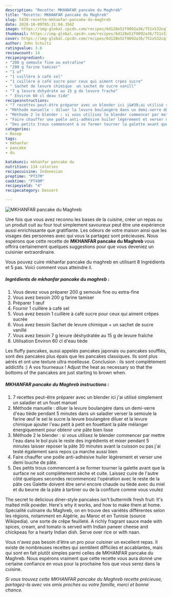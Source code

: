 ```yaml
---
description: "Recette: MKHANFAR pancake du Maghreb"
title: "Recette: MKHANFAR pancake du Maghreb"
slug: 5438-recette-mkhanfar-pancake-du-maghreb
date: 2020-10-09T05:31:04.356Z
image: https://img-global.cpcdn.com/recipes/6d128e52f9092a36/751x532cq70/mkhanfar-pancake-du-maghreb-photo-principale-de-la-recette.jpg
thumbnail: https://img-global.cpcdn.com/recipes/6d128e52f9092a36/751x532cq70/mkhanfar-pancake-du-maghreb-photo-principale-de-la-recette.jpg
cover: https://img-global.cpcdn.com/recipes/6d128e52f9092a36/751x532cq70/mkhanfar-pancake-du-maghreb-photo-principale-de-la-recette.jpg
author: John Schultz
ratingvalue: 3.6
reviewcount: 14
recipeingredient:
- "200 g semoule fine ou extrafine"
- "200 g farine tamiser"
- "1 uf"
- "1 cuillère à café sel"
- "1 cuillère à café sucre pour ceux qui aiment crpes sucre"
- " Sachet de levure chimique  un sachet de sucre vanill"
- "7 g levure dshydrate au 15 g de levure frache"
- " Environ 60 cl deau tide"
recipeinstructions:
- "7 recettes peut-être préparer avec un blender ici j&#39;ai utilisé simplement un saladier et un fouet manuel"
- "Méthode manuelle : diluer la levure boulangère dans un demi-verre d&#39;eau tiède pendant 5 minutes dans un saladier verser la semoule la farine œuf le sel le sucre la levure boulangère diluer et la levure chimique ajouter l&#39;eau petit à petit en fouettant la pâte mélanger énergiquement pour obtenir une pâte bien lisse"
- "Méthode 2 le blender : si vous utilisez le blender commencer par mettre l&#39;eau dans le bol puis le reste des ingrédients et mixer pendant 5 minutes laisser reposer la pâte 30 minutes avant la cuisson ou pas j&#39;ai testé également sans repos ça marche aussi bien"
- "Faire chauffer une poêle anti-adhésive huiler légèrement et verser une demi louche de pâte."
- "Des petits trous commencent à se former tourner la galette avant que la surface ne soit complètement sèche et cuite. Laissez cuire de l&#39;autre côté quelques secondes recommencez l&#39;opération avec le reste de la pâte ces Galette doivent être servi encore chaude ou tiède avec du miel et du beurre de la pâte à tartiner ou de la confiture comme vous voulez"
categories:
- Resep
tags:
- mkhanfar
- pancake
- du

katakunci: mkhanfar pancake du 
nutrition: 114 calories
recipecuisine: Indonesian
preptime: "PT37M"
cooktime: "PT49M"
recipeyield: "4"
recipecategory: Dessert

---
```



![MKHANFAR pancake du Maghreb](https://img-global.cpcdn.com/recipes/6d128e52f9092a36/751x532cq70/mkhanfar-pancake-du-maghreb-photo-principale-de-la-recette.jpg)

Une fois que vous avez reconnu les bases de la cuisine, créer un repas ou un produit cuit au four tout simplement savoureux peut être une expérience aussi enrichissante que gratifiante. Les odeurs de votre maison ainsi que les visages des personnes avec qui vous la partagez sont précieuses. Nous espérons que cette recette de <strong> MKHANFAR pancake du Maghreb </strong> vous offrira certainement quelques suggestions pour que vous deveniez un cuisinier extraordinaire.

<!--inarticleads1-->

Vous pouvez cuire mkhanfar pancake du maghreb en utilisant 8 Ingrédients et 5 pas. Voici comment vous atteindre il.

##### Ingrédients de mkhanfar pancake du maghreb :

1. Vous devez vous préparer 200 g semoule fine ou extra-fine
1. Vous avez besoin 200 g farine tamiser
1. Préparer 1 œuf
1. Fournir 1 cuillère à café sel
1. Vous avez besoin 1 cuillère à café sucre pour ceux qui aiment crêpes sucrée
1. Vous avez besoin  Sachet de levure chimique + un sachet de sucre vanillé
1. Vous avez besoin 7 g levure déshydratée au 15 g de levure fraîche
1. Utilisation  Environ 60 cl d&#39;eau tiède


Les fluffy pancakes, aussi appelés pancakes japonais ou pancakes soufflés, sont des pancakes plus épais que les pancakes classiques. Ils sont plus aérés et ont une texture ultra moelleuse. Conclusion : ils sont complètement addictifs :) A vos fourneaux ! Adjust the heat as necessary so that the bottoms of the pancakes are just starting to brown when. 

<!--inarticleads2-->

##### MKHANFAR pancake du Maghreb instructions :

1. 7 recettes peut-être préparer avec un blender ici j&#39;ai utilisé simplement un saladier et un fouet manuel
1. Méthode manuelle : diluer la levure boulangère dans un demi-verre d&#39;eau tiède pendant 5 minutes dans un saladier verser la semoule la farine œuf le sel le sucre la levure boulangère diluer et la levure chimique ajouter l&#39;eau petit à petit en fouettant la pâte mélanger énergiquement pour obtenir une pâte bien lisse
1. Méthode 2 le blender : si vous utilisez le blender commencer par mettre l&#39;eau dans le bol puis le reste des ingrédients et mixer pendant 5 minutes laisser reposer la pâte 30 minutes avant la cuisson ou pas j&#39;ai testé également sans repos ça marche aussi bien
1. Faire chauffer une poêle anti-adhésive huiler légèrement et verser une demi louche de pâte.
1. Des petits trous commencent à se former tourner la galette avant que la surface ne soit complètement sèche et cuite. Laissez cuire de l&#39;autre côté quelques secondes recommencez l&#39;opération avec le reste de la pâte ces Galette doivent être servi encore chaude ou tiède avec du miel et du beurre de la pâte à tartiner ou de la confiture comme vous voulez


The secret to delicious diner-style pancakes isn&#39;t buttermilk fresh fruit: It&#39;s malted milk powder. Here&#39;s why it works, and how to make them at home. Spécialité culinaire du Maghreb, on en trouve des variétés différentes selon les régions, notamment en Algérie, au Maroc et en Tunisie (source Wikipedia). une sorte de crêpe feuilleté. A richly fragrant sauce made with spices, cream, and tomato is served with Indian paneer cheese and chickpeas for a hearty Indian dish. Serve over rice or with naan. 

<!--inarticleads1-->

<p>
Vous n'avez pas besoin d'être un pro pour cuisiner un excellent repas. Il existe de nombreuses recettes qui semblent difficiles et accablantes, mais qui sont en fait plutôt simples parmi celles de MKHANFAR pancake du Maghreb. Nous espérons vraiment que cette recette vous aura donné une certaine confiance en vous pour la prochaine fois que vous serez dans la cuisine.
</p>

<p>
<i>Si vous trouvez cette MKHANFAR pancake du Maghreb recette précieuse, partagez-la avec vos amis proches ou votre famille, merci et bonne chance.</i>
</p>
